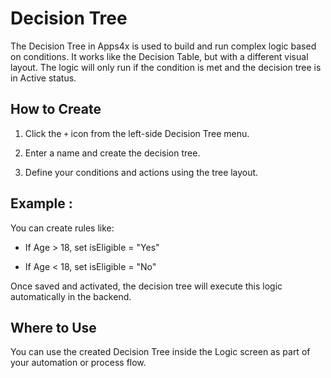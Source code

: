 # Decision Tree

The Decision Tree in Apps4x is used to build and run complex logic based on conditions. It works like the Decision Table, but with a different visual layout. The logic will only run if the condition is met and the decision tree is in Active status.

## How to Create

  1. Click the `+` icon from the left-side Decision Tree menu.

  2. Enter a name and create the decision tree.

  3. Define your conditions and actions using the tree layout.

## Example :

You can create rules like:

  - If Age > 18, set isEligible = "Yes"

  - If Age < 18, set isEligible = "No"

Once saved and activated, the decision tree will execute this logic automatically in the backend.

## Where to Use

You can use the created Decision Tree inside the Logic screen as part of your automation or process flow.
